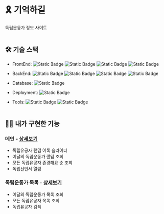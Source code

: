 # 🎗 기억하길
독립운동가 정보 사이트<br><br>

## 🛠️ 기술 스택
- FrontEnd: 
![Static Badge](https://img.shields.io/badge/HTML5-E34F26?logo=html5&logoColor=white)
![Static Badge](https://img.shields.io/badge/CSS3-1572B6?logo=css3&logoColor=white)
![Static Badge](https://img.shields.io/badge/JavaScript-F7DF1E?logo=javascript&logoColor=black)
![Static Badge](https://img.shields.io/badge/jQuery-0769AD?logo=jquery&logoColor=white)

- BackEnd: 
![Static Badge](https://img.shields.io/badge/JAVA%2017-%23F80000?logo=oracle&logoColor=white)
![Static Badge](https://img.shields.io/badge/Spring%20Boot-6DB33F?logo=springboot&logoColor=white)
![Static Badge](https://img.shields.io/badge/MyBatis-C71A36?logo=apachemaven&logoColor=white)
![Static Badge](https://img.shields.io/badge/JSP%2FJSTL-%236DB33F)

- Database: 
![Static Badge](https://img.shields.io/badge/MySQL%208.0-4479A1?logo=mysql&logoColor=white)

- Deployment:
![Static Badge](https://img.shields.io/badge/Naver%20Cloud-03C75A?logo=naver&logoColor=white)

- Tools: 
![Static Badge](https://img.shields.io/badge/STS4-6DB33F?logo=spring&logoColor=white)
![Static Badge](https://img.shields.io/badge/GitHub-181717?logo=github&logoColor=white)
<br><br>

## 🙋‍♀️ 내가 구현한 기능
### 메인 - [상세보기](https://github.com/subin4591/team01/wiki/%EA%B8%B0%EB%8A%A5-%EC%86%8C%EA%B0%9C-(%EB%AA%A8%EC%A7%91-%EA%B2%8C%EC%8B%9C%ED%8C%90))
- 독립유공자 랜덤 어록 슬라이더
- 이달의 독립운동가 랜덤 조회
- 모든 독립유공자 존경해요 순 조회
- 독립선언서 열람
### 독립운동가 목록 - [상세보기](https://github.com/subin4591/team01/wiki/%EA%B8%B0%EB%8A%A5-%EC%86%8C%EA%B0%9C-(%EA%B7%B8%EB%A3%B9-%EA%B4%80%EB%A6%AC))
- 이달의 독립운동가 목록 조회
- 모든 독립유공자 목록 조회
- 독립유공자 검색
